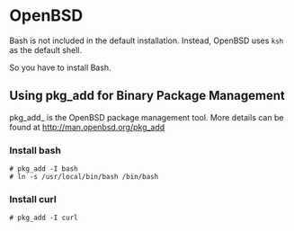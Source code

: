 # OpenBSD

Bash is not included in the default installation. Instead, OpenBSD uses `ksh` as the default shell.

So you have to install Bash.

## Using pkg_add for Binary Package Management

pkg_add_ is the OpenBSD package management tool.
More details can be found at http://man.openbsd.org/pkg_add

### Install bash

	# pkg_add -I bash
	# ln -s /usr/local/bin/bash /bin/bash

### Install curl

	# pkg_add -I curl